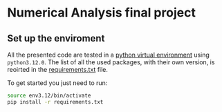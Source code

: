 # Numerical Analysis final project

## Set up the enviroment

All the presented code are tested in a [python virtual environment](https://docs.python.org/3/library/venv.html) using `python3.12.0`. The list of all the used packages, with their own version, is reoirted in the [requirements.txt](./requirements.txt) file. 

To get started you just need to run: 

```bash
source env3.12/bin/activate
pip install -r requirements.txt
```
